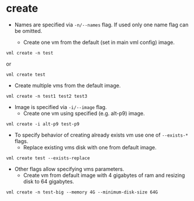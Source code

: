 # create
* Names are specified via `-n/--names` flag. If used only one name flag can be
  omitted.

  * Create one vm from the default (set in main vml config) image.
```
vml create -n test
```
  or
```
vml create test
```
  * Create multiple vms from the default image.
```
vml create -n test1 test2 test3
```

* Image is specified via `-i/--image` flag.
  * Create one vm using specified (e.g. alt-p9) image.
```
vml create -i alt-p9 test-p9
```

* To specify behavior of creating already exists vm use one of `--exists-*`
  flags.
  * Replace existing vms disk with one from default image.
```
vml create test --exists-replace
```

* Other flags allow specifying vms parameters.
  * Create vm from default image with 4 gigabytes of ram and resizing disk to
    64 gigabytes.
```
vml create -n test-big --memory 4G --minimum-disk-size 64G
```
